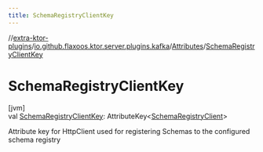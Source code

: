 ```yaml
---
title: SchemaRegistryClientKey
---
```

//[extra-ktor-plugins](../../../index.md)/[io.github.flaxoos.ktor.server.plugins.kafka](../index.md)/[Attributes](index.md)/[SchemaRegistryClientKey](-schema-registry-client-key.md)



# SchemaRegistryClientKey



[jvm]\
val [SchemaRegistryClientKey](-schema-registry-client-key.md): AttributeKey&lt;[SchemaRegistryClient](../../io.github.flaxoos.ktor.server.plugins.kafka.components/-schema-registry-client/index.md)&gt;



Attribute key for HttpClient used for registering Schemas to the configured schema registry




